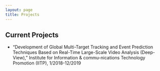 ```yaml
---
layout: page
title: Projects
---
```


## Current Projects
- “Development of Global Multi-Target Tracking and Event Prediction Techniques Based on Real-Time Large-Scale Video Analysis (Deep-View),” Institute for Information & commu-nications Technology Promotion (IITP), 1/2018-12/2019
